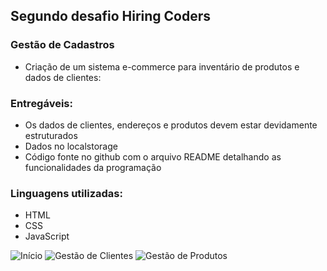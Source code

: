 ## Segundo desafio Hiring Coders

### Gestão de Cadastros
- Criação de um sistema e-commerce para inventário de produtos e dados de clientes:

### Entregáveis:

- Os dados de clientes, endereços e produtos devem estar devidamente estruturados
- Dados no localstorage
- Código fonte no github com o arquivo README detalhando as funcionalidades da programação

### Linguagens utilizadas:
- HTML
- CSS
- JavaScript

![Início](https://i.imgur.com/7J7xCfZ.png "Início")
![Gestão de Clientes](https://i.imgur.com/C9PnWSI.png "Gestão de Clientes")
![Gestão de Produtos](https://i.imgur.com/rznDv1v.png "Gestão de Produtos")
